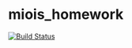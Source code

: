 # miois_homework

[![Build Status](https://github.com/NikitaIgnatkin/ignatkin_bmstu/actions/workflows/CI.yml/badge.svg?branch=main)](https://github.com/NikitaIgnatkin/ignatkin_bmstu/actions/workflows/CI.yml?query=branch%3Amain)
